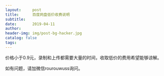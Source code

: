 ```yaml
---
layout:     post
title:      百度网盘低价收费说明
subtitle:   
date:       2019-04-11
author:     
header-img: img/post-bg-hacker.jpg
catalog: false
tags: 
---
```


价格小于0.9元，录制和上传都需要大量的时间，收取低价的费用希望能够谅解。

如有问题，请加微信rourouwuss询问。
